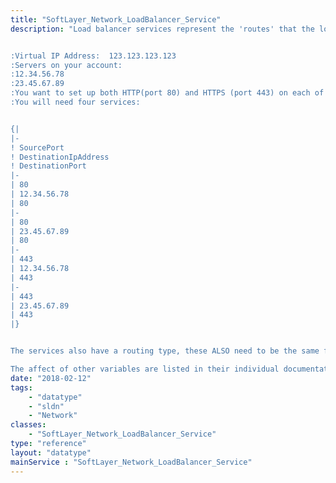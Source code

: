 ```yaml
---
title: "SoftLayer_Network_LoadBalancer_Service"
description: "Load balancer services represent the 'routes' that the load balancer will have available to route requests. Each service has a source port (located on the load balancer itself), and a destination IP address and port. Any services that share a source port will be used as potential routes for traffic coming into the load balancer on that port.  For instance, if there are two services that both have a source port of 80, both of those services will be used as balanced servers for traffic coming into your virtual IP on port 80.  For a more complete example, consider the following scenario: 


:Virtual IP Address:  123.123.123.123
:Servers on your account:
:12.34.56.78
:23.45.67.89
:You want to set up both HTTP(port 80) and HTTPS (port 443) on each of those servers.
:You will need four services:


{| 
|-
! SourcePort
! DestinationIpAddress
! DestinationPort
|-
| 80
| 12.34.56.78
| 80
|-
| 80
| 23.45.67.89
| 80
|-
| 443
| 12.34.56.78
| 443
|-
| 443
| 23.45.67.89
| 443
|}


The services also have a routing type, these ALSO need to be the same for services that share the same port. For this example, the services with a source port of 80 should have HTTP as their type.  The other two services should have TCP as their type. 

The affect of other variables are listed in their individual documentation. "
date: "2018-02-12"
tags:
    - "datatype"
    - "sldn"
    - "Network"
classes:
    - "SoftLayer_Network_LoadBalancer_Service"
type: "reference"
layout: "datatype"
mainService : "SoftLayer_Network_LoadBalancer_Service"
---
```

